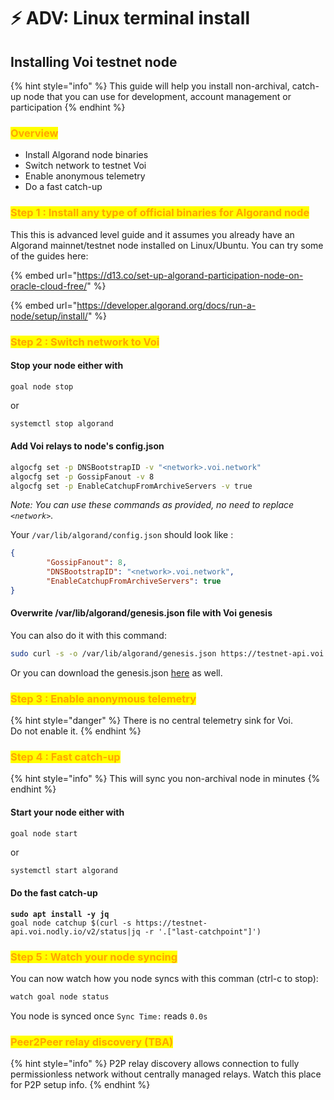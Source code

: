 # ⚡ ADV: Linux terminal install

## Installing Voi testnet node

{% hint style="info" %}
This guide will help you install non-archival, catch-up node that you can use for development, account management or participation
{% endhint %}

### <mark style="color:orange;">Overview</mark>

* Install Algorand node binaries
* Switch network to testnet Voi
* Enable anonymous telemetry
* Do a fast catch-up

### <mark style="color:orange;">Step 1 : Install any type of official binaries for Algorand node</mark>

This this is advanced level guide and it assumes you already have an Algorand mainnet/testnet node installed on Linux/Ubuntu. You can try some of the guides here:

{% embed url="https://d13.co/set-up-algorand-participation-node-on-oracle-cloud-free/" %}

{% embed url="https://developer.algorand.org/docs/run-a-node/setup/install/" %}

### <mark style="color:orange;">Step 2 : Switch network to Voi</mark>

#### Stop your node either with

```
goal node stop
```

or

```bash
systemctl stop algorand
```

#### Add Voi relays to node's config.json

```bash
algocfg set -p DNSBootstrapID -v "<network>.voi.network"
algocfg set -p GossipFanout -v 8
algocfg set -p EnableCatchupFromArchiveServers -v true
```

_Note: You can use these commands as provided, no need to replace `<network>`._

Your `/var/lib/algorand/config.json` should look like :

```json
{
        "GossipFanout": 8,
        "DNSBootstrapID": "<network>.voi.network",
        "EnableCatchupFromArchiveServers": true
}
```

#### Overwrite /var/lib/algorand/genesis.json file with Voi genesis

You can also do it with this command:

```bash
sudo curl -s -o /var/lib/algorand/genesis.json https://testnet-api.voi.nodly.io/genesis
```

Or you can download the genesis.json [here](https://testnet-api.voi.nodly.io/genesis) as well.&#x20;

### <mark style="color:orange;">Step 3 : Enable anonymous telemetry</mark>

{% hint style="danger" %}
There is no central telemetry sink for Voi. \
Do not enable it.&#x20;
{% endhint %}

### <mark style="color:orange;">Step 4 : Fast catch-up</mark>

{% hint style="info" %}
This will sync you non-archival node in minutes
{% endhint %}

#### Start your node either with

```
goal node start
```

or

```bash
systemctl start algorand
```

#### Do the fast catch-up

<pre class="language-bash"><code class="lang-bash"><strong>sudo apt install -y jq 
</strong>goal node catchup $(curl -s https://testnet-api.voi.nodly.io/v2/status|jq -r '.["last-catchpoint"]')
</code></pre>

### <mark style="color:orange;">Step 5 : Watch your node syncing</mark>

You can now watch how you node syncs with this comman (ctrl-c to stop):

```bash
watch goal node status
```

You node is synced once `Sync Time:` reads `0.0s`



### <mark style="color:orange;">Peer2Peer relay discovery (TBA)</mark>

{% hint style="info" %}
P2P relay discovery allows connection to fully permissionless network without centrally managed relays. Watch this place for P2P setup info.
{% endhint %}
